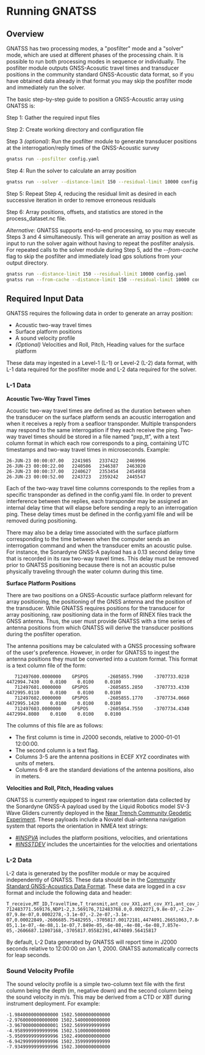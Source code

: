 # Running GNATSS

## Overview

GNATSS has two processing modes, a "posfilter" mode and a "solver" mode, which
are used at different phases of the processing chain. It is possible to run both
processing modes in sequence or individually. The posfilter module outputs
GNSS-Acosutic travel times and transducer positions in the community standard
GNSS-Acoustic data format, so if you have obtained data already in that format
you may skip the posfilter mode and immediately run the solver.

The basic step-by-step guide to position a GNSS-Acoustic array using GNATSS is:

Step 1: Gather the required input files

Step 2: Create working directory and configuration file

Step 3 _(optional)_: Run the posfilter module to generate transducer positions
at the interrogation/reply times of the GNSS-Acoustic survey

```bash
gnatss run --posfilter config.yaml
```

Step 4: Run the solver to calculate an array position

```bash
gnatss run --solver --distance-limit 150 --residual-limit 10000 config.yaml
```

Step 5: Repeat Step 4, reducing the residual limit as desired in each successive
iteration in order to remove erroneous residuals

Step 6: Array positions, offsets, and statistics are stored in the
process_dataset.nc file.

_Alternative_: GNATSS supports end-to-end processing, so you may execute Steps 3
and 4 simultaneously. This will generate an array position as well as input to
run the solver again without having to repeat the posfilter analysis. For
repeated calls to the solver module during Step 5, add the _--from-cache_ flag
to skip the posfilter and immediately load gps solutions from your output
directory.

```bash
gnatss run --distance-limit 150 --residual-limit 10000 config.yaml
gnatss run --from-cache --distance-limit 150 --residual-limit 10000 config.yaml
```

## Required Input Data

GNATSS requires the following data in order to generate an array position:

- Acoustic two-way travel times
- Surface platform positions
- A sound velocity profile
- _(Optional)_ Velocities and Roll, Pitch, Heading values for the surface
  platform

These data may ingested in a Level-1 (L-1) or Level-2 (L-2) data format, with
L-1 data required for the posfilter mode and L-2 data required for the solver.

### L-1 Data

**Acoustic Two-Way Travel Times**

Acoustic two-way travel times are defined as the duration between when the
transducer on the surface platform sends an acoustic interrogation and when it
receives a reply from a seafloor transponder. Multiple transponders may respond
to the same interrogation if they each receive the ping. Two-way travel times
should be stored in a file named “pxp_tt”, with a text column format in which
each row corresponds to a ping, containing UTC timestamps and two-way travel
times in microseconds. Example:

```console
26-JUN-23 00:00:07.00   2241985   2337422   2469996
26-JUN-23 00:00:22.00   2240506   2346387   2463020
26-JUN-23 00:00:37.00   2240627   2353454   2454958
26-JUN-23 00:00:52.00   2243723   2359242   2445547
```

Each of the two-way travel time columns corresponds to the replies from a
specific transponder as defined in the config.yaml file. In order to prevent
interference between the replies, each transponder may be assigned an internal
delay time that will elapse before sending a reply to an interrogation ping.
These delay times must be defined in the config.yaml file and will be removed
during positioning.

There may also be a delay time associated with the surface platform
corresponding to the time between when the computer sends an interrogation
command and when the transducer emits an acoustic pulse. For instance, the
Sonardyne GNSS-A payload has a 0.13 second delay time that is recorded in its
raw two-way travel times. This delay must be removed prior to GNATSS positioning
because there is not an acoustic pulse physically traveling through the water
column during this time.

**Surface Platform Positions**

There are two positions on a GNSS-Acoustic surface platform relevant for array
positioning, the positioning of the GNSS antenna and the position of the
transducer. While GNATSS requires positions for the transducer for array
positioning, raw positioning data in the form of RINEX files track the GNSS
antenna. Thus, the user must provide GNATSS with a time series of antenna
positions from which GNATSS will derive the transducer positions during the
posfilter operation.

The antenna positions may be calculated with a GNSS processing software of the
user's preference. However, in order for GNATSS to ingest the antenna positions
they must be converted into a custom format. This format is a text column file
of the form:

```console
   712497600.0000000    GPSPOS       -2605855.7990    -3707733.0210     4472994.7430    0.0100    0.0100    0.0100
   712497601.0000000    GPSPOS       -2605855.2850    -3707733.4330     4472995.0110    0.0100    0.0100    0.0100
   712497602.0000000    GPSPOS       -2605855.1770    -3707734.0660     4472995.1420    0.0100    0.0100    0.0100
   712497603.0000000    GPSPOS       -2605854.7550    -3707734.4340     4472994.8080    0.0100    0.0100    0.0100
```

The columns of this file are as follows:

- The first column is time in J2000 seconds, relative to 2000-01-01 12:00:00.
- The second column is a text flag.
- Columns 3-5 are the antenna positions in ECEF XYZ coordinates with units of
  meters.
- Columns 6-8 are the standard deviations of the antenna positions, also in
  meters.

**Velocities and Roll, Pitch, Heading values**

GNATSS is currently equipped to ingest raw orientation data collected by the
Sonardyne GNSS-A payload used by the Liquid Robotics model SV-3 Wave Gliders
currently deployed in the
[Near Trench Community Geodetic Experiment](https://www.seafloorgeodesy.org/commexp).
These payloads include a Novatel dual-antenna navigation system that reports the
orientation in NMEA text strings:

- [_#INSPVA_](https://docs.novatel.com/OEM7/Content/SPAN_Logs/INSPVA.htm)
  includes the platform positions, velocities, and orientations
- [_#INSSTDEV_](https://docs.novatel.com/OEM7/Content/SPAN_Logs/INSSTDEV.htm)
  includes the uncertainties for the velocities and orientations

### L-2 Data

L-2 data is generated by the posfilter module or may be acquired independently
of GNATSS. These data should be in the
[Community Standard GNSS-Acoustics Data Format](https://hal.science/hal-04319233/).
These data are logged in a csv format and include the following data and header:

```console
T_receive,MT_ID,TravelTime,T_transmit,ant_cov_XX1,ant_cov_XY1,ant_cov_XZ1,ant_cov_YX1,ant_cov_YY1,ant_cov_YZ1,ant_cov_ZX1,ant_cov_ZY1,ant_cov_ZZ1,X_receive,Y_receive,Z_receive,ant_cov_XX0,ant_cov_XY0,ant_cov_XZ0,ant_cov_YX0,ant_cov_YY0,ant_cov_YZ0,ant_cov_ZX0,ant_cov_ZY0,ant_cov_ZZ0,X_transmit,Y_transmit,Z_transmit
712483771.569176,NDP1-2,3.569176,712483768.0,0.0002271,9.8e-07,-2.2e-07,9.8e-07,0.0002278,-3.1e-07,-2.2e-07,-3.1e-07,0.00022849,-2606685.75482955,-3705817.00172181,4474091.26651063,7.841e-05,1.1e-07,-4e-08,1.1e-07,7.849e-05,-6e-08,-4e-08,-6e-08,7.857e-05,-2606687.12007168,-3705817.05582391,4474089.56415817
```

By default, L-2 Data generated by GNATSS will report time in J2000 seconds
relative to 12:00:00 on Jan 1, 2000. GNATSS automatically corrects for leap
seconds.

### Sound Velocity Profile

The sound velocity profile is a simple two-column text file with the first
column being the depth (m, negative down) and the second column being the sound
velocity in m/s. This may be derived from a CTD or XBT during instrument
deployment. For example:

```
-1.9840000000000000 1502.5000000000000
-2.9760000000000000 1502.5400000000000
-3.9670000000000001 1502.5699999999999
-4.9589999999999996 1502.5100000000000
-5.9509999999999996 1502.4900000000000
-6.9429999999999996 1502.3599999999999
-7.9349999999999996 1502.3000000000000
```
